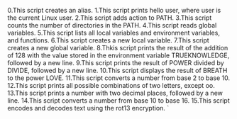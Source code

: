 0.This script creates an alias.
1.This script prints hello user, where user is the current Linux user.
2.This script adds action to PATH.
3.This script counts the number of directories in the PATH.
4.This script reads global variables.
5.This script lists all local variables and environment variables, and functions.
6.This script creates a new local variable.
7.This script creates a new global variable.
8.Thkis script prints the result of the addition of 128 with the value stored in the environment variable TRUEKNOWLEDGE, followed by a new line.
9.This script prints the result of POWER divided by DIVIDE, followed by a new line.
10.This script displays the result of BREATH to the power LOVE.
11.This script converts a number from base 2 to base 10.
12.This script prints all possible combinations of two letters, except oo.
13.This script prints a number with two decimal places, followed by a new line.
14.This script converts a number from base 10 to base 16.
15.This script encodes and decodes text using the rot13 encryption. ` 
